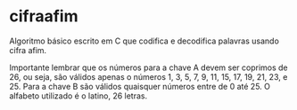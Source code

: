 # cifraafim
Algoritmo básico escrito em C que codifica e decodifica palavras usando cifra afim.

Importante lembrar que os números para a chave A devem ser coprimos de 26, ou seja, são válidos apenas o números 1, 3, 5, 7, 9, 11, 15, 17, 19, 21, 23, e 25.
Para a chave B são válidos quaisquer números entre de 0 até 25. 
O alfabeto utilizado é o latino, 26 letras.
